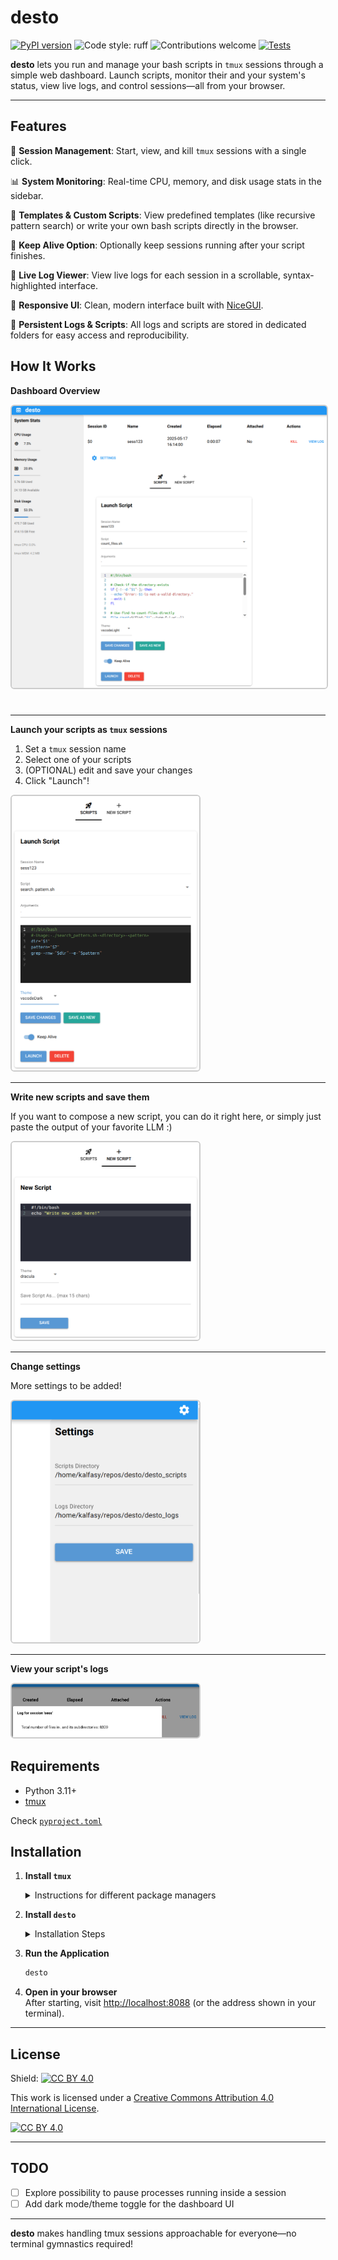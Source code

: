 # desto

[![PyPI version](https://badge.fury.io/py/desto.svg)](https://badge.fury.io/py/desto) ![Code style: ruff](https://img.shields.io/badge/code%20style-ruff-blueviolet) ![Contributions welcome](https://img.shields.io/badge/contributions-welcome-brightgreen.svg?style=flat) [![Tests](https://github.com/kalfasyan/desto/actions/workflows/ci.yml/badge.svg)](https://github.com/kalfasyan/desto/actions/workflows/ci.yml)

**desto** lets you run and manage your bash scripts in `tmux` sessions through a simple web dashboard. Launch scripts, monitor their and your system's status, view live logs, and control sessions—all from your browser.

---

## Features

🚀 **Session Management**: Start, view, and kill `tmux` sessions with a single click.

📊 **System Monitoring**: Real-time CPU, memory, and disk usage stats in the sidebar.

📝 **Templates & Custom Scripts**: View predefined templates (like recursive pattern search) or write your own bash scripts directly in the browser.

🔄 **Keep Alive Option**: Optionally keep sessions running after your script finishes.

📜 **Live Log Viewer**: View live logs for each session in a scrollable, syntax-highlighted interface.

💎 **Responsive UI**: Clean, modern interface built with [NiceGUI](https://nicegui.io/).

💾 **Persistent Logs & Scripts**: All logs and scripts are stored in dedicated folders for easy access and reproducibility.
  

## How It Works

<div align="left">

**Dashboard Overview**

<img src="images/dashboard.png" alt="Dashboard Screenshot" title="Desto Dashboard" width="700" style="border:2px solid #ccc; border-radius:6px; margin-bottom:24px;"/>
  
---
**Launch your scripts as `tmux` sessions**  
  
1. Set a `tmux` session name
2. Select one of your scripts
3. (OPTIONAL) edit and save your changes
4. Click "Launch"!

<img src="images/launch_script.png" alt="Custom Template" title="Launch Script" width="300" style="border:2px solid #ccc; border-radius:6px;"/>

---
**Write new scripts and save them**
  
If you want to compose a new script, you can do it right here, or simply just paste the output of your favorite LLM :)
  
<img src="images/write_new_script.png" alt="Custom Template" title="Write New" width="300" style="border:2px solid #ccc; border-radius:6px;"/>
  
---
**Change settings**  
  
More settings to be added! 
  
<img src="images/settings.png" alt="Custom Template" title="Change Settings" width="300" style="border:2px solid #ccc; border-radius:6px;"/>
  
---
**View your script's logs**  
  
<img src="images/view_logs.png" alt="Custom Template" title="View Logs" width="300" style="border:2px solid #ccc; border-radius:6px;"/>

</div>


## Requirements

- Python 3.11+
- [tmux](https://github.com/tmux/tmux)  
  
Check [`pyproject.toml`](pyproject.toml)


## Installation

1. **Install `tmux`**  
   <details>
   <summary>Instructions for different package managers</summary>

   - **Debian/Ubuntu**  
     ```bash
     sudo apt install tmux
     ```
   - **Almalinux/Fedora**  
     ```bash
     sudo dnf install tmux
     ```
   - **Arch Linux**  
     ```bash
     sudo pacman -S tmux
     ```
   </details>

2. **Install `desto`**  
   <details>
   <summary>Installation Steps</summary>

   - With [uv](https://github.com/astral-sh/uv):
     ```bash
     uv add desto
     ```
   - With pip:
     ```bash
     pip install desto
     # or
     uv pip install desto
     ```
   </details>

3. **Run the Application**  
   ```bash
   desto
   ```

4. **Open in your browser**  
   After starting, visit [http://localhost:8088](http://localhost:8088) (or the address shown in your terminal).


---

## License

Shield: [![CC BY 4.0][cc-by-shield]][cc-by]

This work is licensed under a
[Creative Commons Attribution 4.0 International License][cc-by].

[![CC BY 4.0][cc-by-image]][cc-by]

[cc-by]: http://creativecommons.org/licenses/by/4.0/
[cc-by-image]: https://i.creativecommons.org/l/by/4.0/88x31.png
[cc-by-shield]: https://img.shields.io/badge/License-CC%20BY%204.0-lightgrey.svg

---

## TODO

- [ ] Explore possibility to pause processes running inside a session
- [ ] Add dark mode/theme toggle for the dashboard UI

---

**desto** makes handling tmux sessions approachable for everyone—no terminal gymnastics required!
